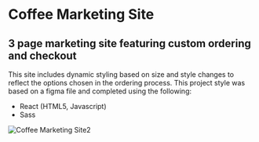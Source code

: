 # Coffee Marketing Site

## 3 page marketing site featuring custom ordering and checkout 

This site includes dynamic styling based on size and style changes to reflect the options chosen in the ordering process. This project style was based on a figma file and completed using the following:

* React (HTML5, Javascript)
* Sass



![Coffee Marketing Site2](https://user-images.githubusercontent.com/86522409/175039232-210092f6-99dd-4d61-9607-1a5da73061b5.png)


